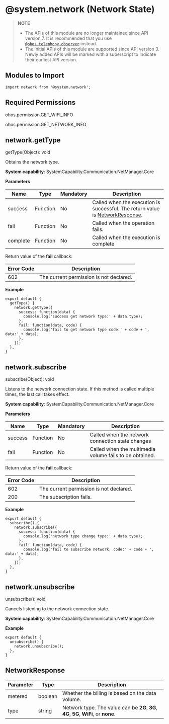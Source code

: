 # @system.network (Network State)

> **NOTE**
> 
> - The APIs of this module are no longer maintained since API version 7. It is recommended that you use [`@ohos.telephony.observer`](js-apis-observer.md) instead.
> - The initial APIs of this module are supported since API version 3. Newly added APIs will be marked with a superscript to indicate their earliest API version.


## Modules to Import


```
import network from '@system.network';
```


## Required Permissions

ohos.permission.GET_WIFI_INFO

ohos.permission.GET_NETWORK_INFO


## network.getType

getType(Object): void

Obtains the network type.

**System capability**: SystemCapability.Communication.NetManager.Core

**Parameters**

| Name | Type | Mandatory | Description |
| -------- | -------- | -------- | -------- |
| success | Function | No | Called when the execution is successful. The return value is [NetworkResponse](#networkresponse). |
| fail | Function | No | Called when the operation fails. |
| complete | Function | No | Called when the execution is complete |

Return value of the **fail** callback:

| Error Code | Description |
| -------- | -------- |
| 602 | The current permission is not declared. |

**Example**

```
export default {    
  getType() {        
    network.getType({            
      success: function(data) {                
        console.log('success get network type:' + data.type);            
      },            
      fail: function(data, code) {                
        console.log('fail to get network type code:' + code + ', data:' + data);            
      },
    });    
  },
}
```


## network.subscribe

subscribe(Object): void

Listens to the network connection state. If this method is called multiple times, the last call takes effect.

**System capability**: SystemCapability.Communication.NetManager.Core

**Parameters**

| Name | Type | Mandatory | Description |
| -------- | -------- | -------- | -------- |
| success | Function | No | Called when the network connection state changes |
| fail | Function | No | Called when the multimedia volume fails to be obtained. |

Return value of the **fail** callback:

| Error Code | Description |
| -------- | -------- |
| 602 | The current permission is not declared. |
| 200 | The subscription fails. |

**Example**

```
export default {    
  subscribe() {        
    network.subscribe({            
      success: function(data) {                
        console.log('network type change type:' + data.type);            
      },            
      fail: function(data, code) {                
        console.log('fail to subscribe network, code:' + code + ', data:' + data);            
      },
    });    
  },
}
```


## network.unsubscribe

unsubscribe(): void

Cancels listening to the network connection state.

**System capability**: SystemCapability.Communication.NetManager.Core

**Example**

```
export default {    
  unsubscribe() {        
    network.unsubscribe();    
  },
}
```

## NetworkResponse

| Parameter | Type | Description |
| -------- | -------- | -------- |
| metered | boolean | Whether the billing is based on the data volume. |
| type | string | Network type. The value can be **2G**, **3G**, **4G**, **5G**, **WiFi**, or **none**. |